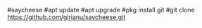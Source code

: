 #saycheese
#apt update
#apt upgrade
#pkg install git
#git clone https://github.com/girianu/saycheese.git
